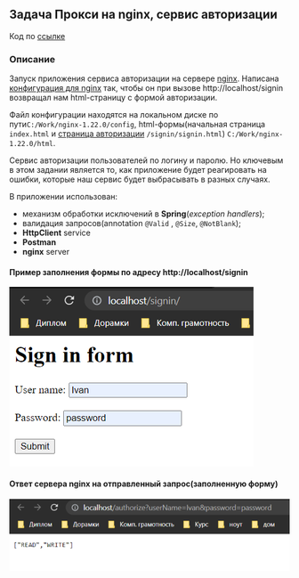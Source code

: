 ## Задача Прокси на nginx, сервис авторизации

Код по [ссылке](https://github.com/A-Sakhmina/netology_jclo_rest/tree/master/src/main/java/com/sakhmina)

### Описание

Запуск приложения сервиса авторизации на сервере [nginx](https://nginx.org/).
Написана [конфигурация для nginx](nginx_config.txt) так, чтобы он при вызове http://localhost/signin
возвращал нам html-страницу с формой авторизации.

Файл конфигурации находятся на локальном диске по пути`C:/Work/nginx-1.22.0/config`, html-формы(начальная страница `index.html`
и [страница авторизации](signin.html) `/signin/signin.html`) `C:/Work/nginx-1.22.0/html`.

Сервис авторизации пользователей по логину и паролю. Но ключевым в этом задании является то, как приложение будет
реагировать на ошибки, которые наш сервис будет выбрасывать в разных случаях.

В приложении использован:

- механизм обработки исключений в **Spring**(*exception handlers*);
- валидация запросов(annotation `@Valid` , `@Size`, `@NotBlank`);
- **HttpClient** service
- **Postman**
- **nginx** server

#### Пример заполнения формы по адресу http://localhost/signin

![](signin_html_form.png)

#### Ответ сервера nginx на отправленный запрос(заполненную форму)

![](nginx_http-server_answer_to_the_auth_form.png)